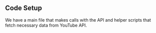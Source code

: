 ## Code Setup

We have a main file that makes calls with the API and helper scripts that fetch necessary data from YouTube API.
